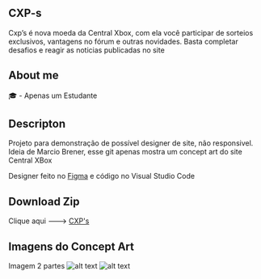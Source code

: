## CXP-s
Cxp’s é nova moeda da Central Xbox, com ela você participar de sorteios exclusivos, vantagens no fórum e outras novidades. Basta completar desafios e reagir as noticias publicadas no site

## About me
 🎓 - Apenas um Estudante 

## Descripton
Projeto para demonstração de possível designer de site, não responsivel.
Ideia de Marcio Brener, esse git apenas mostra um concept art do site Central XBox

Designer feito no [Figma](https://www.figma.com/file/PJsqayOqJ7aGdARDB8EUJD/Central-Xbox?node-id=0%3A1) e código no Visual Studio Code

## Download Zip
Clique aqui ---> [CXP's](https://github.com/kifel/CXP-s/archive/main.zip)

## Imagens do Concept Art

Imagem 2 partes
![alt text][1]
![alt text][2]

[1]: https://github.com/kifel/CXP-s/blob/main/Projeto_Mendes/to%20Readme/1.png "1/2"
[2]: https://github.com/kifel/CXP-s/blob/main/Projeto_Mendes/to%20Readme/2.png "2/2"
